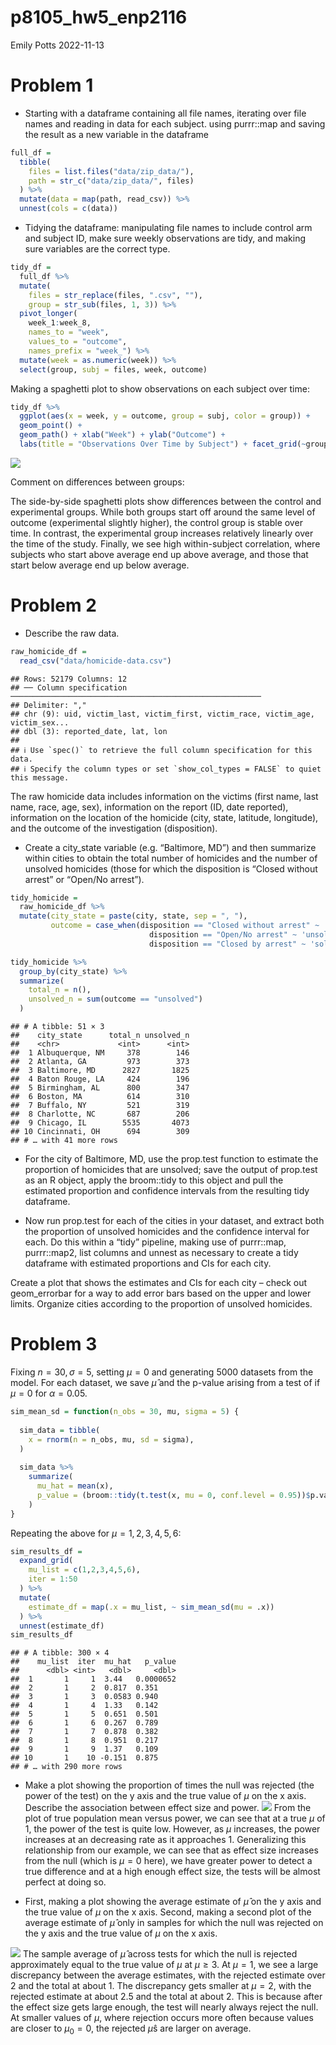 p8105_hw5_enp2116
================
Emily Potts
2022-11-13

# Problem 1

-   Starting with a dataframe containing all file names, iterating over
    file names and reading in data for each subject. using purrr::map
    and saving the result as a new variable in the dataframe

``` r
full_df = 
  tibble(
    files = list.files("data/zip_data/"),
    path = str_c("data/zip_data/", files)
  ) %>% 
  mutate(data = map(path, read_csv)) %>% 
  unnest(cols = c(data))
```

-   Tidying the dataframe: manipulating file names to include control
    arm and subject ID, make sure weekly observations are tidy, and
    making sure variables are the correct type.

``` r
tidy_df = 
  full_df %>% 
  mutate(
    files = str_replace(files, ".csv", ""),
    group = str_sub(files, 1, 3)) %>% 
  pivot_longer(
    week_1:week_8,
    names_to = "week",
    values_to = "outcome",
    names_prefix = "week_") %>% 
  mutate(week = as.numeric(week)) %>% 
  select(group, subj = files, week, outcome)
```

Making a spaghetti plot to show observations on each subject over time:

``` r
tidy_df %>% 
  ggplot(aes(x = week, y = outcome, group = subj, color = group)) + 
  geom_point() + 
  geom_path() + xlab("Week") + ylab("Outcome") + 
  labs(title = "Observations Over Time by Subject") + facet_grid(~group)
```

![](p8105_hw5_enp2116_files/figure-gfm/unnamed-chunk-3-1.png)<!-- -->

Comment on differences between groups:

The side-by-side spaghetti plots show differences between the control
and experimental groups. While both groups start off around the same
level of outcome (experimental slightly higher), the control group is
stable over time. In contrast, the experimental group increases
relatively linearly over the time of the study. Finally, we see high
within-subject correlation, where subjects who start above average end
up above average, and those that start below average end up below
average.

# Problem 2

-   Describe the raw data.

``` r
raw_homicide_df =
  read_csv("data/homicide-data.csv")
```

    ## Rows: 52179 Columns: 12
    ## ── Column specification ────────────────────────────────────────────────────────
    ## Delimiter: ","
    ## chr (9): uid, victim_last, victim_first, victim_race, victim_age, victim_sex...
    ## dbl (3): reported_date, lat, lon
    ## 
    ## ℹ Use `spec()` to retrieve the full column specification for this data.
    ## ℹ Specify the column types or set `show_col_types = FALSE` to quiet this message.

The raw homicide data includes information on the victims (first name,
last name, race, age, sex), information on the report (ID, date
reported), information on the location of the homicide (city, state,
latitude, longitude), and the outcome of the investigation
(disposition).

-   Create a city_state variable (e.g. “Baltimore, MD”) and then
    summarize within cities to obtain the total number of homicides and
    the number of unsolved homicides (those for which the disposition is
    “Closed without arrest” or “Open/No arrest”).

``` r
tidy_homicide = 
  raw_homicide_df %>% 
  mutate(city_state = paste(city, state, sep = ", "),
         outcome = case_when(disposition == "Closed without arrest" ~ 'unsolved',
                               disposition == "Open/No arrest" ~ 'unsolved',
                               disposition == "Closed by arrest" ~ 'solved'))

tidy_homicide %>% 
  group_by(city_state) %>% 
  summarize(
    total_n = n(),
    unsolved_n = sum(outcome == "unsolved")
  )
```

    ## # A tibble: 51 × 3
    ##    city_state      total_n unsolved_n
    ##    <chr>             <int>      <int>
    ##  1 Albuquerque, NM     378        146
    ##  2 Atlanta, GA         973        373
    ##  3 Baltimore, MD      2827       1825
    ##  4 Baton Rouge, LA     424        196
    ##  5 Birmingham, AL      800        347
    ##  6 Boston, MA          614        310
    ##  7 Buffalo, NY         521        319
    ##  8 Charlotte, NC       687        206
    ##  9 Chicago, IL        5535       4073
    ## 10 Cincinnati, OH      694        309
    ## # … with 41 more rows

-   For the city of Baltimore, MD, use the prop.test function to
    estimate the proportion of homicides that are unsolved; save the
    output of prop.test as an R object, apply the broom::tidy to this
    object and pull the estimated proportion and confidence intervals
    from the resulting tidy dataframe.

-   Now run prop.test for each of the cities in your dataset, and
    extract both the proportion of unsolved homicides and the confidence
    interval for each. Do this within a “tidy” pipeline, making use of
    purrr::map, purrr::map2, list columns and unnest as necessary to
    create a tidy dataframe with estimated proportions and CIs for each
    city.

Create a plot that shows the estimates and CIs for each city – check out
geom_errorbar for a way to add error bars based on the upper and lower
limits. Organize cities according to the proportion of unsolved
homicides.

# Problem 3

Fixing $n = 30, \sigma = 5$, setting $\mu = 0$ and generating 5000
datasets from the model. For each dataset, we save $\hat{\mu}$ and the
p-value arising from a test of if $\mu = 0$ for $\alpha = 0.05$.

``` r
sim_mean_sd = function(n_obs = 30, mu, sigma = 5) {
  
  sim_data = tibble(
    x = rnorm(n = n_obs, mu, sd = sigma),
  )
  
  sim_data %>% 
    summarize(
      mu_hat = mean(x),
      p_value = (broom::tidy(t.test(x, mu = 0, conf.level = 0.95))$p.value)
    )
}
```

Repeating the above for $\mu={1,2,3,4,5,6}$:

``` r
sim_results_df = 
  expand_grid(
    mu_list = c(1,2,3,4,5,6),
    iter = 1:50
  ) %>% 
  mutate(
    estimate_df = map(.x = mu_list, ~ sim_mean_sd(mu = .x))
  ) %>% 
  unnest(estimate_df)
sim_results_df
```

    ## # A tibble: 300 × 4
    ##    mu_list  iter  mu_hat   p_value
    ##      <dbl> <int>   <dbl>     <dbl>
    ##  1       1     1  3.44   0.0000652
    ##  2       1     2  0.817  0.351    
    ##  3       1     3  0.0583 0.940    
    ##  4       1     4  1.33   0.142    
    ##  5       1     5  0.651  0.501    
    ##  6       1     6  0.267  0.789    
    ##  7       1     7  0.878  0.382    
    ##  8       1     8  0.951  0.217    
    ##  9       1     9  1.37   0.109    
    ## 10       1    10 -0.151  0.875    
    ## # … with 290 more rows

-   Make a plot showing the proportion of times the null was rejected
    (the power of the test) on the y axis and the true value of $\mu$ on
    the x axis. Describe the association between effect size and power.
    ![](p8105_hw5_enp2116_files/figure-gfm/unnamed-chunk-9-1.png)<!-- -->
    From the plot of true population mean versus power, we can see that
    at a true $\mu$ of 1, the power of the test is quite low. However,
    as $\mu$ increases, the power increases at an decreasing rate as it
    approaches 1. Generalizing this relationship from our example, we
    can see that as effect size increases from the null (which is
    $\mu = 0$ here), we have greater power to detect a true difference
    and at a high enough effect size, the tests will be almost perfect
    at doing so.

-   First, making a plot showing the average estimate of $\hat{\mu}$ on
    the y axis and the true value of $\mu$ on the x axis. Second, making
    a second plot of the average estimate of $\hat{\mu}$ only in samples
    for which the null was rejected on the y axis and the true value of
    $\mu$ on the x axis.

![](p8105_hw5_enp2116_files/figure-gfm/unnamed-chunk-11-1.png)<!-- -->
The sample average of $\hat{\mu}$ across tests for which the null is
rejected approximately equal to the true value of $\mu$ at $\mu \geq 3$.
At $\mu = 1$, we see a large discrepancy between the average estimates,
with the rejected estimate over 2 and the total at about 1. The
discrepancy gets smaller at $\mu = 2$, with the rejected estimate at
about 2.5 and the total at about 2. This is because after the effect
size gets large enough, the test will nearly always reject the null. At
smaller values of $\mu$, where rejection occurs more often because
values are closer to $\mu_0 = 0$, the rejected $\hat{\mu}$s are larger
on average.
